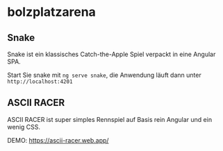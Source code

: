 # bolzplatzarena
## Snake

Snake ist ein klassisches Catch-the-Apple Spiel verpackt in eine Angular SPA.

Start Sie snake mit `ng serve snake`, die Anwendung läuft dann unter `http://localhost:4201`

## ASCII RACER

ASCII RACER ist super simples Rennspiel auf Basis rein Angular und ein wenig CSS.

DEMO: https://ascii-racer.web.app/
